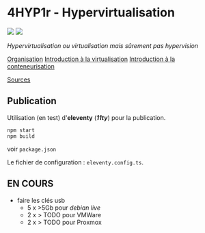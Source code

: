 # 4HYP1r - Hypervirtualisation

![](https://img.shields.io/badge/powered_by-hand-orange?style=for-the-badge) ![](https://img.shields.io/badge/with_♥-red?style=for-the-badge)

_Hypervirtualisation ou virtualisation mais sûrement pas hypervision_

[Organisation](src/organisation.md)
[Introduction à la virtualisation](src/virtualisation.md)
[Introduction à la conteneurisation](src/conteneurisation.md)


[Sources](src/sources.md)

## Publication

Utilisation (en test) d'**eleventy** (_**11ty**_) pour la publication. 

```
npm start 
npm build
```
voir `package.json` 

Le fichier de configuration : `eleventy.config.ts`.

## EN COURS

- faire les clés usb
    - 5 x >5Gb pour _debian live_
    - 2 x > TODO pour VMWare
    - 2 x > TODO pour Proxmox


